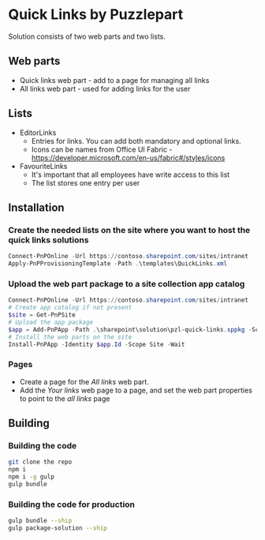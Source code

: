 # Quick Links by Puzzlepart

Solution consists of two web parts and two lists.

## Web parts

* Quick links web part - add to a page for managing all links
* All links web part - used for adding links for the user

## Lists

* EditorLinks
  * Entries for links. You can add both mandatory and optional links.
  * Icons can be names from Office UI Fabric - https://developer.microsoft.com/en-us/fabric#/styles/icons
* FavouriteLinks
  * It's important that all employees have write access to this list
  * The list stores one entry per user

## Installation

### Create the needed lists on the site where you want to host the quick links solutions

```powershell
Connect-PnPOnline -Url https://contoso.sharepoint.com/sites/intranet
Apply-PnPProvisioningTemplate -Path .\templates\QuickLinks.xml
```

### Upload the web part package to a site collection app catalog

```powershell
Connect-PnPOnline -Url https://contoso.sharepoint.com/sites/intranet
# Create app catalog if not present
$site = Get-PnPSite
# Upload the app package
$app = Add-PnPApp -Path .\sharepoint\solution\pzl-quick-links.sppkg -Scope Site -Publish
# Install the web parts on the site
Install-PnPApp -Identity $app.Id -Scope Site -Wait
```

### Pages

* Create a page for the *All links* web part.
* Add the *Your links* web page to a page, and set the web part properties to point to the *all links* page

## Building

### Building the code

```bash
git clone the repo
npm i
npm i -g gulp
gulp bundle
```


### Building the code for production

```bash
gulp bundle --ship
gulp package-solution --ship
```
